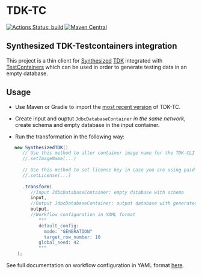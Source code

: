 # TDK-TC

[![Actions Status: build](https://github.com/synthesized-io/tdk-tc/workflows/build/badge.svg)](https://github.com/synthesized-io/tdk-tc/actions?query=workflow%3A"build")
[![Maven Central](https://maven-badges.herokuapp.com/maven-central/io.synthesized/tdk-tc/badge.svg)](https://maven-badges.herokuapp.com/maven-central/io.synthesized/tdk-tc)

## Synthesized TDK-Testcontainers integration

This project is a thin client for [Synthesized](https://www.synthesized.io/) [TDK](https://docs.synthesized.io/tdk/latest/) integrated with [TestContainers](https://www.testcontainers.org/) which can be used in order to generate testing data in an empty database.

## Usage

* Use Maven or Gradle to import the [most recent version](https://maven-badges.herokuapp.com/maven-central/io.synthesized/tdk-tc) of TDK-TC.

* Create input and ouptut `JdbcDatabaseContainer` _in the same network_, create schema and empty database in the input container.

* Run the transformation in the following way:

```java
   new SynthesizedTDK()
      // Use this method to alter container image name for the TDK-CLI container  
      //.setImageName(...) 
      
      // Use this method to set license key in case you are using paid version of TDK-CLI
      //.setLicense(...)
      
      .transform(
         //Input JdbcDatabaseContainer: empty database with schema 
         input, 
         //Output JdbcDatabaseContainer: output database with generated data
         output,
         //Workflow configuration in YAML format
            """
            default_config:
              mode: "GENERATION"
              target_row_number: 10
            global_seed: 42
            """
    );
```

See full documentation on workflow configuration in YAML format [here](https://docs.synthesized.io/tdk/latest/user_guide/userconfig).
